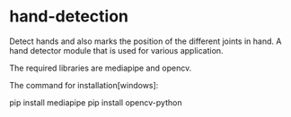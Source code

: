 # hand-detection
Detect hands and also marks the position of the different joints in hand. A hand detector module that is used for various application.

The required libraries are  mediapipe and opencv.

The command for installation[windows]:

  pip install mediapipe
  pip install opencv-python
